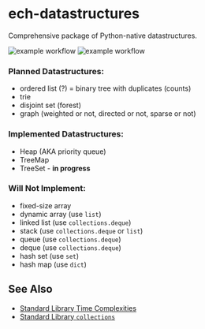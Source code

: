 # ech-datastructures
Comprehensive package of Python-native datastructures.


![example workflow](https://github.com/rkechols/ech-datastructures/actions/workflows/pylint.yml/badge.svg)
![example workflow](https://github.com/rkechols/ech-datastructures/actions/workflows/pytest.yml/badge.svg)


### Planned Datastructures:
  - ordered list (?) = binary tree with duplicates (counts)
  - trie
  - disjoint set (forest)
  - graph (weighted or not, directed or not, sparse or not)


### Implemented Datastructures:
  - Heap (AKA priority queue)
  - TreeMap
  - TreeSet - **in progress**


### Will Not Implement:
  - fixed-size array
  - dynamic array (use `list`)
  - linked list (use `collections.deque`)
  - stack (use `collections.deque` or `list`)
  - queue (use `collections.deque`)
  - deque (use `collections.deque`)
  - hash set (use `set`)
  - hash map (use `dict`)


## See Also
  - [Standard Library Time Complexities](https://wiki.python.org/moin/TimeComplexity)
  - [Standard Library `collections`](https://docs.python.org/3/library/collections.html)
